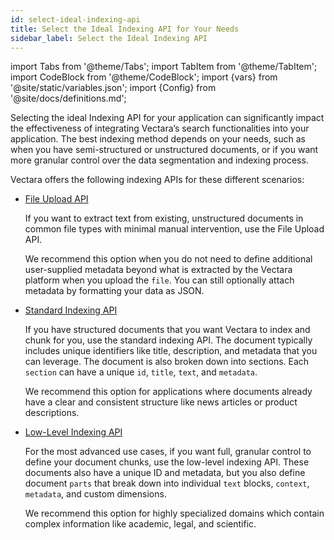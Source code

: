 ```yaml
---
id: select-ideal-indexing-api
title: Select the Ideal Indexing API for Your Needs
sidebar_label: Select the Ideal Indexing API
---
```


import Tabs from '@theme/Tabs';
import TabItem from '@theme/TabItem';
import CodeBlock from '@theme/CodeBlock';
import {vars} from '@site/static/variables.json';
import {Config} from '@site/docs/definitions.md';

Selecting the ideal Indexing API for your application can significantly impact 
the effectiveness of integrating Vectara’s search functionalities into your 
application. The best indexing method depends on your needs, such as when you 
have semi-structured or unstructured documents, or if you want more granular 
control over the data segmentation and indexing process.

Vectara offers the following indexing APIs for these different scenarios:


* [File Upload API](/docs/api-reference/indexing-apis/file-upload/file-upload)

  If you want to extract text from existing, unstructured documents in common 
  file types with minimal manual intervention, use the File Upload API.

  We recommend this option when you do not need to define additional 
  user-supplied metadata beyond what is extracted by the Vectara platform when 
  you upload the `file`. You can still optionally attach metadata by formatting 
  your data as JSON.


* [Standard Indexing API](/docs/api-reference/indexing-apis/indexing)
  
  If you have structured documents that you want Vectara to index and chunk 
  for you, use the standard indexing API. The document typically includes 
  unique identifiers like title, description, and metadata that you can 
  leverage. The document is also broken down into sections. Each `section` can 
  have a unique `id`, `title`, `text`, and `metadata`.

  We recommend this option for applications where documents already have a 
  clear and consistent structure like news articles or product descriptions.


* [Low-Level Indexing API](/docs/api-reference/indexing-apis/core_indexing)

  For the most advanced use cases, if you want full, granular control to define
  your document chunks, use the low-level indexing API. These documents also 
  have a unique ID and metadata, but you also define document `parts` that 
  break down into individual `text` blocks, `context`, `metadata`, and custom 
  dimensions. 

  We recommend this option for highly specialized domains which contain complex 
  information like academic, legal, and scientific.
  